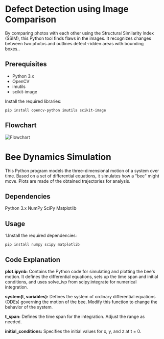 # Defect Detection using Image Comparison

By comparing photos with each other using the Structural Similarity Index (SSIM), this Python tool finds flaws in the images. It recognizes changes between two photos and outlines defect-ridden areas with bounding boxes..

## Prerequisites

- Python 3.x
- OpenCV
- imutils
- scikit-image

Install the required libraries:

```
pip install opencv-python imutils scikit-image
```
## Flowchart

![Flowchart](https://github.com/Bhuvaneshbhuvi93/Dhvani/assets/118096816/2c618463-4b58-4d6c-a296-e40fe675a473)

# Bee Dynamics Simulation
This Python program models the three-dimensional motion of a system over time. Based on a set of differential equations, it simulates how a "bee" might move. Plots are made of the obtained trajectories for analysis.

## Dependencies
Python 3.x
NumPy
SciPy
Matplotlib
## Usage
1.Install the required dependencies:
```
pip install numpy scipy matplotlib
```

## Code Explanation
**plot.ipynb:** Contains the Python code for simulating and plotting the bee's motion. It defines the differential equations, sets up the time span and initial conditions, and uses solve_ivp from scipy.integrate for numerical integration.

**system(t, variables):**  Defines the system of ordinary differential equations (ODEs) governing the motion of the bee. Modify this function to change the behavior of the system.

**t_span:** Defines the time span for the integration. Adjust the range as needed.

**initial_conditions:** Specifies the initial values for x, y, and z at t = 0.
